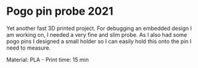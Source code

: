 # Pogo pin probe 2021

Yet another fast 3D printed project. For debugging an embedded design I am working on, I needed a very fine and slim probe. As I also had some pogo pins I designed a small holder so I can easily hold this onto the pin I need to measure.  

Material:  PLA    -  Print time: 15 min


